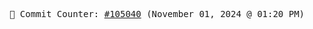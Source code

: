 <p align="center">
    <samp>
        📮 Commit Counter: <a href="https://github.com/Javascript-void0/Javascript-void0/commits/main">#105040</a> (November 01, 2024 @ 01:20 PM)
    </samp>
</p>